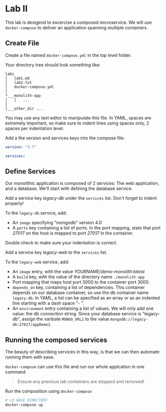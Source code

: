 # Lab II

This lab is desigend to excercise a composed microservice.
We will use `docker-compose` to deliver an application spanning multiple containers.

## Create File

Create a file named `docker-compose.yml` in the top level folder.

Your directory tree should look something like:
```
labs
│   lab1.md
│   lab2.txt
│   docker-compose.yml
|
└___monolith-app
│   │   ...
│   
|___other_dir ...

```
You may use any text editor to manipulate this file. In YAML, spaces are extremely important, so make sure to indent lines using spaces only, 2 spaces per indentation level.

Add a the version and services keys into the compose file:
```yaml
version: "3.7"

services:
```

## Define Services

Our monolithic application is composed of 2 services: The web application, and a database. We'll start with defining the database service.

Add a service key *legacy-db* under the `services` list. Don't forget to indent properly!

To the `legacy-db` service, add:

- An `image` specifying "mongodb" version 4.0
- A `ports` key containing a list of ports. In the port mapping, state that port *27017* on the host is mapped to port *27017* in the container.

Double check to make sure your indentation is correct.

Add a service key *legacy-web* to the `services` list.

To the `legacy-web` service, add:

- An `image` entry, with the value  _YOURNAME/demo-monolith:latest_
- A `build` key, with the value of the directory name `./monolith-app`
- Port mapping that maps host port 3000 to the container port 3000.
- `depends_on` key, containing a list of dependencies. This container depends on our database container, so use the db container name `legacy-db`. In YAML, a list can be specified as an array or as an indented line starting with a dash space "- ".
- An `environment` entry containing a list of values. We will only add one value: the db connection string. Since your database service is "legacy-db", assign the varibale `MONGO_URL1` to the value `mongodb://legacy-db:27017/appDemo1`.

## Running the composed services

The beauty of describing services in this way, is that we can then automate running them with ease.

`docker-compose` can use this file and run our whole applcation in one command

> Ensure any previous lab containers are stopped and removed!

Run the composition using `docker-compose`

```bash
# cd BASE_DIRECTORY
docker-compose up
```